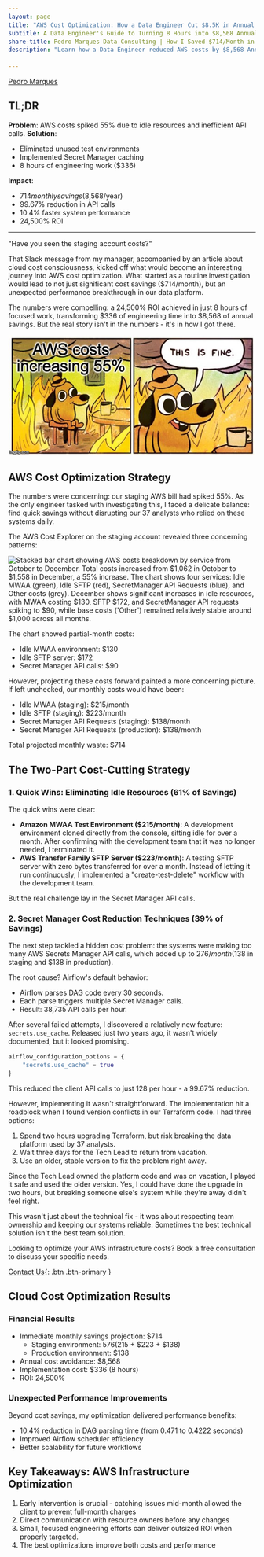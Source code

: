 ```yaml
---
layout: page
title: "AWS Cost Optimization: How a Data Engineer Cut $8.5K in Annual Costs (Case Study)"
subtitle: A Data Engineer's Guide to Turning 8 Hours into $8,568 Annual AWS Savings
share-title: Pedro Marques Data Consulting | How I Saved $714/Month in AWS Costs in Just 8 Hours
description: "Learn how a Data Engineer reduced AWS costs by $8,568 Annual through Secret Manager optimization and resource management. Real-world case study with actionable steps for CTOs and Engineering Leaders."

---
```


<!--
Tags:
#AWSOptimization #CloudCosts #DataEngineering #DevOps #CloudArchitecture
-->

[Pedro Marques](https://www.linkedin.com/in/paguasmar/)

## TL;DR

**Problem**: AWS costs spiked 55% due to idle resources and inefficient API calls.
**Solution**:
- Eliminated unused test environments
- Implemented Secret Manager caching
- 8 hours of engineering work ($336)

**Impact**:
- $714 monthly savings ($8,568/year)
- 99.67% reduction in API calls
- 10.4% faster system performance
- 24,500% ROI

---

"Have you seen the staging account costs?"

That Slack message from my manager, accompanied by an article about cloud cost consciousness, kicked off what would become an interesting journey into AWS cost optimization. What started as a routine investigation would lead to not just significant cost savings ($714/month), but an unexpected performance breakthrough in our data platform.

The numbers were compelling: a 24,500% ROI achieved in just 8 hours of focused work, transforming $336 of engineering time into $8,568 of annual savings. But the real story isn't in the numbers - it's in how I got there.

![A popular meme showing a cartoon dog sitting at a table drinking coffee, surrounded by flames in a burning room. The dog is wearing a small hat and has a calm, slightly forced smile. Above the scene is text reading 'AWS costs increasing 55%' and below is the dog's famous quote 'This is fine.' The meme ironically portrays maintaining composure while ignoring an obviously dangerous situation, representing how teams sometimes overlook escalating cloud costs until they become a serious problem.](/imgs/case-studies/saved-aws-costs/meme_this_is_fine.jpg)
## AWS Cost Optimization Strategy

The numbers were concerning: our staging AWS bill had spiked 55%. As the only engineer tasked with investigating this, I faced a delicate balance: find quick savings without disrupting our 37 analysts who relied on these systems daily.

The AWS Cost Explorer on the staging account revealed three concerning patterns:

![Stacked bar chart showing AWS costs breakdown by service from October to December. Total costs increased from $1,062 in October to $1,558 in December, a 55% increase. The chart shows four services: Idle MWAA (green), Idle SFTP (red), SecretManager API Requests (blue), and Other costs (grey). December shows significant increases in idle resources, with MWAA costing $130, SFTP $172, and SecretManager API requests spiking to $90, while base costs ('Other') remained relatively stable around $1,000 across all months.](/imgs/case-studies/saved-aws-costs/aws_services_cost_dist_by_month.png)

The chart showed partial-month costs:

- Idle MWAA environment: $130
- Idle SFTP server: $172
- Secret Manager API calls: $90

However, projecting these costs forward painted a more concerning picture. If left unchecked, our monthly costs would have been:

- Idle MWAA (staging): $215/month
- Idle SFTP (staging): $223/month
- Secret Manager API Requests (staging): $138/month
- Secret Manager API Requests (production): $138/month

Total projected monthly waste: $714

## The Two-Part Cost-Cutting Strategy

### 1. Quick Wins: Eliminating Idle Resources (61% of Savings)

The quick wins were clear:

- **Amazon MWAA Test Environment ($215/month)**: A development environment cloned directly from the console, sitting idle for over a month. After confirming with the development team that it was no longer needed, I terminated it.
- **AWS Transfer Family SFTP Server ($223/month)**: A testing SFTP server with zero bytes transferred for over a month. Instead of letting it run continuously, I implemented a "create-test-delete" workflow with the development team.

But the real challenge lay in the Secret Manager API calls.
### 2. Secret Manager Cost Reduction Techniques (39% of Savings)

The next step tackled a hidden cost problem: the systems were making too many AWS Secrets Manager API calls, which added up to $276/month ($138 in staging and $138 in production).

The root cause? Airflow's default behavior:

- Airflow parses DAG code every 30 seconds.
- Each parse triggers multiple Secret Manager calls.
- Result: 38,735 API calls per hour.

After several failed attempts, I discovered a relatively new feature: `secrets.use_cache`. Released just two years ago, it wasn't widely documented, but it looked promising.

```terraform
airflow_configuration_options = {
	"secrets.use_cache" = true
}
```

This reduced the client API calls to just 128 per hour - a 99.67% reduction.

However, implementing it wasn't straightforward. The implementation hit a roadblock when I found version conflicts in our Terraform code. I had three options:

1. Spend two hours upgrading Terraform, but risk breaking the data platform used by 37 analysts.
2. Wait three days for the Tech Lead to return from vacation.
3. Use an older, stable version to fix the problem right away.

Since the Tech Lead owned the platform code and was on vacation, I played it safe and used the older version. Yes, I could have done the upgrade in two hours, but breaking someone else's system while they're away didn't feel right.

This wasn't just about the technical fix - it was about respecting team ownership and keeping our systems reliable. Sometimes the best technical solution isn't the best team solution.

Looking to optimize your AWS infrastructure costs? Book a free consultation to discuss your specific needs.

[Contact Us](/contact){: .btn .btn-primary }

## Cloud Cost Optimization Results

### Financial Results

- Immediate monthly savings projection: $714
    - Staging environment: $576 ($215 + $223 + $138)
    - Production environment: $138
- Annual cost avoidance: $8,568
- Implementation cost: $336 (8 hours)
- ROI: 24,500%

### Unexpected Performance Improvements

Beyond cost savings, my optimization delivered performance benefits:

- 10.4% reduction in DAG parsing time (from 0.471 to 0.4222 seconds)
- Improved Airflow scheduler efficiency
- Better scalability for future workflows

## Key Takeaways: AWS Infrastructure Optimization

1. Early intervention is crucial - catching issues mid-month allowed the client to prevent full-month charges
2. Direct communication with resource owners before any changes
3. Small, focused engineering efforts can deliver outsized ROI when properly targeted.
4. The best optimizations improve both costs and performance
